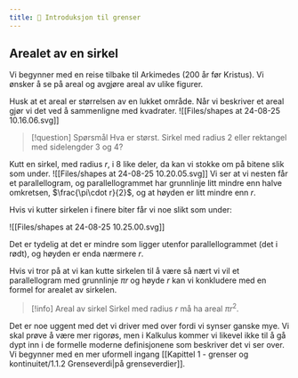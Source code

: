 ```yaml
---
title: 📄 Introduksjon til grenser
---
```

## Arealet av en sirkel

Vi begynner med en reise tilbake til Arkimedes (200 år før Kristus). Vi ønsker å se på areal og avgjøre areal av ulike figurer.

Husk at et areal er størrelsen av en lukket område. Når vi beskriver et areal gjør vi det ved å sammenligne med kvadrater. 
![[Files/shapes at 24-08-25 10.16.06.svg]]

> [!question] Spørsmål 
> Hva er størst. Sirkel med radius $2$ eller rektangel med sidelengder 3 og 4?

Kutt en sirkel, med radius $r$, i 8 like deler, da kan vi stokke om på bitene slik som under.
![[Files/shapes at 24-08-25 10.20.05.svg]]
Vi ser at vi nesten får et parallellogram, og parallellogrammet har grunnlinje litt mindre enn halve omkretsen, $\frac{\pi\cdot r}{2}$, og at høyden er litt mindre enn $r$.

Hvis vi kutter sirkelen i finere biter får vi noe slikt som under:

![[Files/shapes at 24-08-25 10.25.00.svg]]

Det er tydelig at det er mindre som ligger utenfor parallellogrammet (det i rødt), og høyden er enda nærmere $r$. 

Hvis vi tror på at vi kan kutte sirkelen til å være så nært vi vil et parallellogram med grunnlinje $\pi r$ og høyde $r$ kan vi konkludere med en formel for arealet av sirkelen. 

> [!info] Areal av sirkel 
> Sirkel med radius $r$ må ha areal $\pi r^2$.

Det er noe uggent med det vi driver med over fordi vi synser ganske mye. Vi skal prøve å være mer rigorøs, men i Kalkulus kommer vi likevel ikke til å gå dypt inn i de formelle moderne definisjonene som beskriver det vi ser over. Vi begynner med en mer uformell ingang [[Kapittel 1 - grenser og kontinuitet/1.1.2 Grenseverdi|på grenseverdier]].

